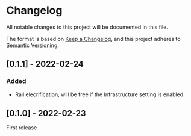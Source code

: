 ﻿# Changelog
All notable changes to this project will be documented in this file.

The format is based on [Keep a Changelog](https://keepachangelog.com/en/1.0.0/),
and this project adheres to [Semantic Versioning](https://semver.org/spec/v2.0.0.html).

## [0.1.1] - 2022-02-24
### Added
- Rail elecrification, will be free if the Infrastructure setting is enabled.

## [0.1.0] - 2022-02-23
First release
